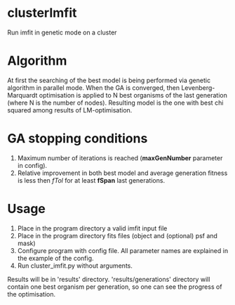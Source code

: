 # clusterImfit
Run imfit in genetic mode on a cluster

# Algorithm
At first the searching of the best model is being performed via genetic algorithm in
parallel mode. When the GA is converged, then Levenberg-Marquardt optimisation is applied
to N best organisms of the last generation (where N is the number of nodes). Resulting model
is the one with best chi squared among results of LM-optimisation.

# GA stopping conditions
1) Maximum number of iterations is reached (**maxGenNumber** parameter in config).
2) Relative improvement in both best model and average generation fitness is less
then *fTol* for at least **fSpan** last generations.

# Usage
1) Place in the program directory a valid imfit input file
2) Place in the program directory fits files (object and (optional) psf and mask)
3) Configure program with config file. All parameter names are explained in the example of the config.
4) Run cluster_imfit.py without arguments.

Results will be in 'results' directory. 'results/generations' directory will contain one best
organism per generation, so one can see the progress of the optimisation.